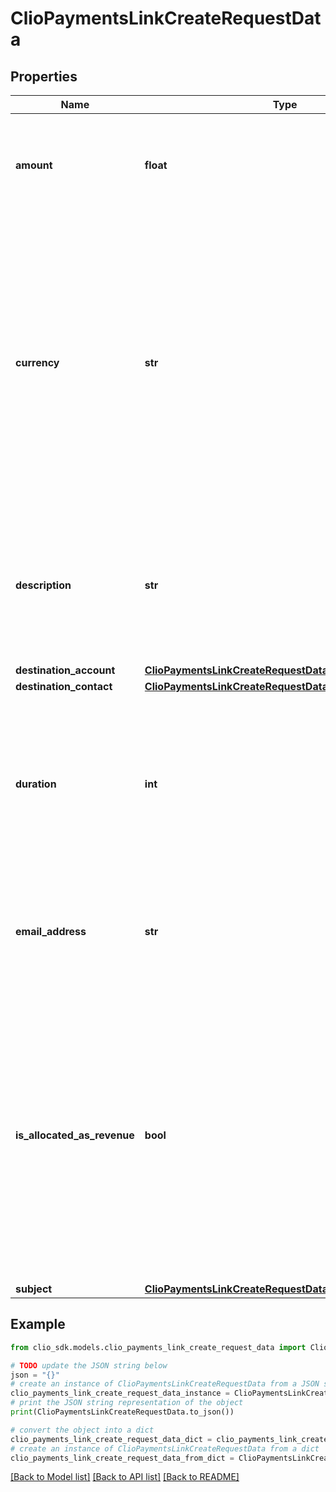 # ClioPaymentsLinkCreateRequestData


## Properties

Name | Type | Description | Notes
------------ | ------------- | ------------- | -------------
**amount** | **float** | The amount to be paid. If not provided, the client will be able to specify an amount. | [optional] 
**currency** | **str** | The currency the payment will be processed in. The supported currency depends on the account&#39;s location (&#39;USD&#39; for a US account). The currency must be a valid ISO 4217 currency code. | 
**description** | **str** | Only applicable for a direct payment. A short description of the purpose of the payment. Max 255 characters. | 
**destination_account** | [**ClioPaymentsLinkCreateRequestDataDestinationAccount**](ClioPaymentsLinkCreateRequestDataDestinationAccount.md) |  | 
**destination_contact** | [**ClioPaymentsLinkCreateRequestDataDestinationContact**](ClioPaymentsLinkCreateRequestDataDestinationContact.md) |  | [optional] 
**duration** | **int** | The amount of time, in seconds, that the payment link will be active for. The maximum allowed value is &#39;7776000&#39; (90 days in seconds). | 
**email_address** | **str** | Pre-fills the relevant field for the client when filling out their details in the payment link. | [optional] 
**is_allocated_as_revenue** | **bool** | Only applicable for a direct payment. If true, the payment will be allocated as revenue. If false, the payment will be collected as an unallocated balance. Payments into trust can not be allocated as revenue. Defaults to false. | [optional] 
**subject** | [**ClioPaymentsLinkCreateRequestDataSubject**](ClioPaymentsLinkCreateRequestDataSubject.md) |  | 

## Example

```python
from clio_sdk.models.clio_payments_link_create_request_data import ClioPaymentsLinkCreateRequestData

# TODO update the JSON string below
json = "{}"
# create an instance of ClioPaymentsLinkCreateRequestData from a JSON string
clio_payments_link_create_request_data_instance = ClioPaymentsLinkCreateRequestData.from_json(json)
# print the JSON string representation of the object
print(ClioPaymentsLinkCreateRequestData.to_json())

# convert the object into a dict
clio_payments_link_create_request_data_dict = clio_payments_link_create_request_data_instance.to_dict()
# create an instance of ClioPaymentsLinkCreateRequestData from a dict
clio_payments_link_create_request_data_from_dict = ClioPaymentsLinkCreateRequestData.from_dict(clio_payments_link_create_request_data_dict)
```
[[Back to Model list]](../README.md#documentation-for-models) [[Back to API list]](../README.md#documentation-for-api-endpoints) [[Back to README]](../README.md)


